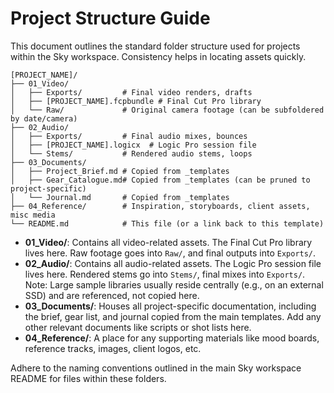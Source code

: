 # Project Structure Guide

This document outlines the standard folder structure used for projects within the Sky workspace. Consistency helps in locating assets quickly.

```text
[PROJECT_NAME]/
├── 01_Video/
│   ├── Exports/         # Final video renders, drafts
│   ├── [PROJECT_NAME].fcpbundle # Final Cut Pro library
│   └── Raw/             # Original camera footage (can be subfoldered by date/camera)
├── 02_Audio/
│   ├── Exports/         # Final audio mixes, bounces
│   ├── [PROJECT_NAME].logicx  # Logic Pro session file
│   └── Stems/           # Rendered audio stems, loops
├── 03_Documents/
│   ├── Project_Brief.md # Copied from _templates
│   ├── Gear_Catalogue.md# Copied from _templates (can be pruned to project-specific)
│   └── Journal.md       # Copied from _templates
├── 04_Reference/        # Inspiration, storyboards, client assets, misc media
└── README.md            # This file (or a link back to this template)
```

- **01_Video/**: Contains all video-related assets. The Final Cut Pro library lives here. Raw footage goes into `Raw/`, and final outputs into `Exports/`.
- **02_Audio/**: Contains all audio-related assets. The Logic Pro session file lives here. Rendered stems go into `Stems/`, final mixes into `Exports/`. Note: Large sample libraries usually reside centrally (e.g., on an external SSD) and are referenced, not copied here.
- **03_Documents/**: Houses all project-specific documentation, including the brief, gear list, and journal copied from the main templates. Add any other relevant documents like scripts or shot lists here.
- **04_Reference/**: A place for any supporting materials like mood boards, reference tracks, images, client logos, etc.

Adhere to the naming conventions outlined in the main Sky workspace README for files within these folders.

